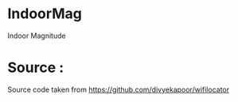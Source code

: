 IndoorMag
=========
Indoor Magnitude 

Source :  
=======
Source code taken from https://github.com/divyekapoor/wifilocator
